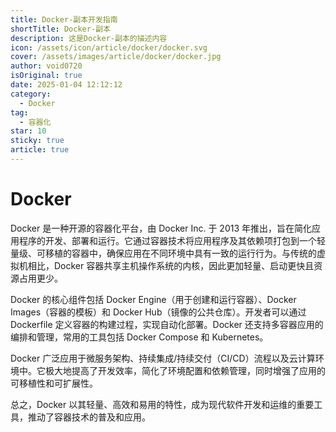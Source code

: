 ```yaml
---
title: Docker-副本开发指南
shortTitle: Docker-副本
description: 这是Docker-副本的描述内容
icon: /assets/icon/article/docker/docker.svg
cover: /assets/images/article/docker/docker.jpg
author: void0720
isOriginal: true
date: 2025-01-04 12:12:12
category:
  - Docker
tag:
  - 容器化
star: 10
sticky: true
article: true
---
```

# Docker
Docker 是一种开源的容器化平台，由 Docker Inc. 于 2013 年推出，旨在简化应用程序的开发、部署和运行。它通过容器技术将应用程序及其依赖项打包到一个轻量级、可移植的容器中，确保应用在不同环境中具有一致的运行行为。与传统的虚拟机相比，Docker 容器共享主机操作系统的内核，因此更加轻量、启动更快且资源占用更少。

Docker 的核心组件包括 Docker Engine（用于创建和运行容器）、Docker Images（容器的模板）和 Docker Hub（镜像的公共仓库）。开发者可以通过 Dockerfile 定义容器的构建过程，实现自动化部署。Docker 还支持多容器应用的编排和管理，常用的工具包括 Docker Compose 和 Kubernetes。

Docker 广泛应用于微服务架构、持续集成/持续交付（CI/CD）流程以及云计算环境中。它极大地提高了开发效率，简化了环境配置和依赖管理，同时增强了应用的可移植性和可扩展性。

总之，Docker 以其轻量、高效和易用的特性，成为现代软件开发和运维的重要工具，推动了容器技术的普及和应用。